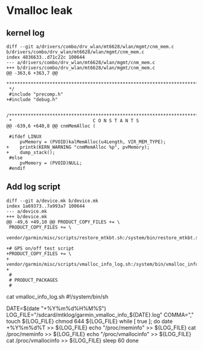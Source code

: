 # Vmalloc leak
## kernel log
	diff --git a/drivers/combo/drv_wlan/mt6628/wlan/mgmt/cnm_mem.c b/drivers/combo/drv_wlan/mt6628/wlan/mgmt/cnm_mem.c
	index 4836633..d71c22c 100644
	--- a/drivers/combo/drv_wlan/mt6628/wlan/mgmt/cnm_mem.c
	+++ b/drivers/combo/drv_wlan/mt6628/wlan/mgmt/cnm_mem.c
	@@ -363,6 +363,7 @@
	 ********************************************************************************
	 */
	 #include "precomp.h"
	+#include "debug.h"

	 /*******************************************************************************
	 *                              C O N S T A N T S
	@@ -639,6 +640,8 @@ cnmMemAlloc (

	 #ifdef LINUX
	     pvMemory = (PVOID)kalMemAlloc(u4Length, VIR_MEM_TYPE);
	+    printk(KERN_WARNING "cnmMemAlloc %p", pvMemory);
	+    dump_stack();
	 #else
	     pvMemory = (PVOID)NULL;
	 #endif

## Add log script
	diff --git a/device.mk b/device.mk
	index 1a69373..7a993a7 100644
	--- a/device.mk
	+++ b/device.mk
	@@ -49,6 +49,10 @@ PRODUCT_COPY_FILES += \
	 PRODUCT_COPY_FILES += \
	        vendor/garmin/misc/scripts/restore_mtkbt.sh:/system/bin/restore_mtkbt.sh

	+# GPS on/off test script
	+PRODUCT_COPY_FILES += \
	+       vendor/garmin/misc/scripts/vmalloc_info_log.sh:/system/bin/vmalloc_info_log.sh
	+
	 #
	 # PRODUCT_PACKAGES
	 #

cat vmalloc_info_log.sh
#!/system/bin/sh


DATE=$(date "+%Y%m%d%H%M%S")
LOG_FILE="/sdcard/mtklog/garmin_vmalloc_info_${DATE}.log"
COMMA=","
touch ${LOG_FILE}
chmod 644 ${LOG_FILE}
while [ true ];
do
    date +%Y%m%d%T >> ${LOG_FILE}
    echo "/proc/meminfo" >> ${LOG_FILE}
    cat /proc/meminfo >> ${LOG_FILE}
    echo "/proc/vmallocinfo" >> ${LOG_FILE}
    cat /proc/vmallocinfo >> ${LOG_FILE}
    sleep 60
done
<!--stackedit_data:
eyJoaXN0b3J5IjpbLTg5NTMzMDExMiwtMTA5MzQ4MjIxOSwtNT
k0MTQwMjI2XX0=
-->
